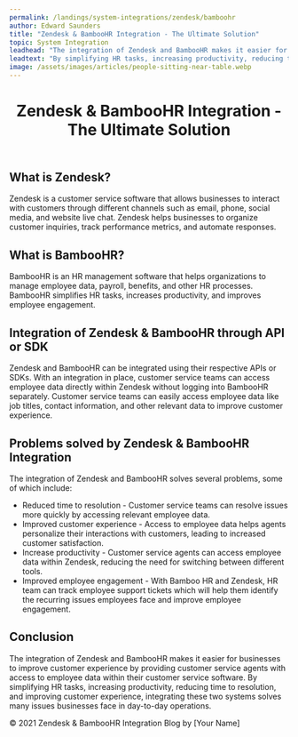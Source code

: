 ```yaml
---
permalink: /landings/system-integrations/zendesk/bamboohr
author: Edward Saunders
title: "Zendesk & BambooHR Integration - The Ultimate Solution"
topic: System Integration
leadhead: "The integration of Zendesk and BambooHR makes it easier for businesses to improve customer experience by providing customer service agents with access to employee data within their customer service software"
leadtext: "By simplifying HR tasks, increasing productivity, reducing time to resolution, and improving customer experience, integrating these two systems solves many issues businesses face in day-to-day operations."
image: /assets/images/articles/people-sitting-near-table.webp
---
```

<div class="arttext">	<header>
		<h1>Zendesk & BambooHR Integration - The Ultimate Solution</h1>
	</header>
	<main>
		<section>
			<h2>What is Zendesk?</h2>
			<p>Zendesk is a customer service software that allows businesses to interact with customers through different channels such as email, phone, social media, and website live chat. Zendesk helps businesses to organize customer inquiries, track performance metrics, and automate responses.</p>
		</section>
		<section>
			<h2>What is BambooHR?</h2>
			<p>BambooHR is an HR management software that helps organizations to manage employee data, payroll, benefits, and other HR processes. BambooHR simplifies HR tasks, increases productivity, and improves employee engagement.</p>
		</section>
		<section>
			<h2>Integration of Zendesk & BambooHR through API or SDK</h2>
			<p>Zendesk and BambooHR can be integrated using their respective APIs or SDKs. With an integration in place, customer service teams can access employee data directly within Zendesk without logging into BambooHR separately. Customer service teams can easily access employee data like job titles, contact information, and other relevant data to improve customer experience.</p>
		</section>
		<section>
			<h2>Problems solved by Zendesk & BambooHR Integration</h2>
			<p>The integration of Zendesk and BambooHR solves several problems, some of which include:</p>
			<ul>
				<li>Reduced time to resolution - Customer service teams can resolve issues more quickly by accessing relevant employee data.</li>
				<li>Improved customer experience - Access to employee data helps agents personalize their interactions with customers, leading to increased customer satisfaction.</li>
				<li>Increase productivity - Customer service agents can access employee data within Zendesk, reducing the need for switching between different tools.</li>
				<li>Improved employee engagement - With Bamboo HR and Zendesk, HR team can track employee support tickets which will help them identify the recurring issues employees face and improve employee engagement.</li>
			</ul>
		</section>
		<section>
			<h2>Conclusion</h2>
			<p>The integration of Zendesk and BambooHR makes it easier for businesses to improve customer experience by providing customer service agents with access to employee data within their customer service software. By simplifying HR tasks, increasing productivity, reducing time to resolution, and improving customer experience, integrating these two systems solves many issues businesses face in day-to-day operations. </p>
		</section>
	</main>
	<footer>
		&copy; 2021 Zendesk & BambooHR Integration Blog by [Your Name]
	</footer>
</div>